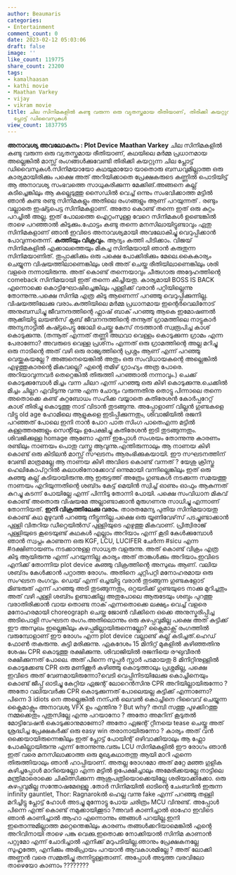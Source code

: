```yaml
---
author: Beaumaris
categories:
- Entertainment
comment_count: 0
date: 2023-02-12 05:03:06
draft: false
image: ''
like_count: 119775
share_count: 23200
tags:
- kamalhaasan
- kathi movie
- Maathan Varkey
- vijay
- vikram movie
title: ചില സിനിമകളിൽ കണ്ടു വരുന്ന ഒരു വ്യതസ്തമായ രീതിയാണ്, തിരിക്കി കയറ്റുന്ന ചില
  പ്ലോട്ട് ഡിവൈസുകൾ
view_count: 1837795
---
```


**അനാവശ്യ അവലോകനം : Plot Device** **Maathan Varkey** ചില സിനിമകളിൽ കണ്ടു വരുന്ന ഒരു വ്യതസ്തമായ രീതിയാണ്, കഥയിലെ മർമ്മ പ്രധാനമായ അല്ലെങ്കിൽ മാസ്സ് രംഗങ്ങൾക്കുവേണ്ടി തിരിക്കി കയറ്റുന്ന ചില പ്ലോട്ട് ഡിവൈസുകൾ.സിനിമയായോ കഥയുമായോ യാതൊരു ബന്ധവുമില്ലാത്ത ഒരു കാര്യമായിരിക്കും പക്ഷെ അത് അറിയിക്കാതെ പ്രേക്ഷകരുടെ കണ്ണിൽ പൊടിയിട്ട് ആ അനാവശ്യ സംഭവത്തെ സാധുകരിക്കുന്ന മേക്കിങ്.അങ്ങനെ കല്ല് കടിച്ചെങ്കിലും ആ കല്ലെടുത്തു സൈഡിൽ വെച്ച് ഒന്നും സംഭവിക്കാത്ത മട്ടിൽ ഞാൻ കണ്ട രണ്ടു സിനിമകളും അതിലെ രംഗങ്ങളും ആണ് പറയുന്നത് . രണ്ടും വല്ലാതെ ഇഷ്ട്ടപെട്ട സിനിമകളാണ്. അതോ കൊണ്ട് തന്നെ ഇത് ഒരു കുറ്റം പറച്ചിൽ അല്ല. ഇത് പോലത്തെ ഐറ്റംസുള്ള വേറെ സിനിമകൾ ഉണ്ടെങ്കിൽ താഴെ പറഞ്ഞാൽ കിടുക്കും.ഫോട്ടം കണ്ടു തന്നെ മനസിലായിട്ടുണ്ടാവും ഏതു സിനിമകളാണ് ഞാൻ ഇവിടെ അനാവശ്യമായി അവലോകിച്ചു വെറുപ്പിക്കാൻ പോവുന്നതെന്ന്. **കത്തിയും വിക്രവും.** ആദ്യം കത്തി പിടിക്കാം. വിജയ് സിനിമകളിൽ എക്കാലത്തെയും മികച്ച സിനിമയായി ഞാൻ കരുതുന്ന സിനിമയാണിത്. തുപ്പാക്കിക്കും ഒരു പക്ഷെ പോക്കിരിക്കും മേലെ.കൈകാര്യം ചെയ്യുന്ന വിഷയത്തിലാണെങ്കിലും ശരി അത് ചെയ്ത രീതിയിലാണെങ്കിലും ശരി വളരെ നന്നായിരുന്നു. അത് കൊണ്ട് തന്നെയാവും ചീരുഗാരു അദ്ദേഹത്തിന്റെ comeback സിനിമയായി ഇത് തന്നെ കീച്ചിയതു. കാര്യമായി BOSS IS BACK എന്നൊക്കെ കൊട്ടിഘോഷിച്ചെങ്കിലും പുള്ളിക്ക് വരാൻ പറ്റിയില്ലെന്നു തോന്നുന്നു.പക്ഷെ സിനിമ എത്ര കിടു ആണെന്ന് പറഞ്ഞു വെറുപ്പിക്കുന്നില്ല. വിഷയത്തിലേക്കു വരാം.കത്തിയിലെ മർമ്മ പ്രധാനമായ ഇന്റെർവെലിനോട് അനുബന്ധിച്ചു ജീവനന്ദത്തിന്റെ ഫ്ലാഷ് ബാക് പറഞ്ഞു ആകെ ഇമോഷണൽ ആക്കിയിട്ടു ലയൺസ്‌ ക്ലബ് ജീവനന്ദത്തിന്റെ തന്നൂത് ഗ്രാമത്തിലെ നാട്ടുകാർ അന്യനാട്ടിൽ കഷ്ട്ടപെട്ടു ജോലി ചെയ്തു കേസ് നടത്താൻ സ്വരൂപിച്ച കാശ് കൊടുക്കുന്നു. (തന്നൂത് എന്നത് തണ്ണി അഥവാ വെള്ളം കൊടുക്കുന്ന ഗ്രാമം എന്ന പേരാണോ? അവരുടെ വെള്ള പ്രശ്‌നം എന്നത് ഒരു ഗ്രാമത്തിന്റെ അല്ല മറിച്ചു ഒരു നാടിന്റെ അത് വഴി ഒരു രാജ്യത്തിന്റെ പ്രശ്നം ആണ് എന്ന് പറഞ്ഞു വെയ്ക്കുകയല്ലേ ? അങ്ങനെയെങ്കിൽ അതും ഒരു സംവിധായകന്റെ അല്ലെങ്കിൽ എഴുത്തുകാരന്റെ മികവല്ലെ? എന്റെ തമിഴ് ഗ്രാഹ്യം അത്ര പോരെ. അറിയാവുന്നവർ തെറ്റെങ്കിൽ തിരുത്തി പറഞ്ഞാൽ നന്നാവും.) ചെക്ക് കൊടുക്കുമ്പോൾ മിച്ചം വന്ന ചിലറ എന്ന് പറഞ്ഞു ഒരു കിഴി കൊടുക്കുന്നു.ചെക്കിൽ മിച്ചം ചില്ലറ എവിടുന്നു വന്നു എന്ന ചോദ്യം വരുന്നതിനു തൊട്ടു പിന്നാലെ തന്നെ അതൊക്കെ കണ്ട് കുറ്റബോധം സഹിക്ക വയ്യാതെ കതിരേശൻ കോർപ്പറേറ്റ് കാശ് തിരിച്ചു കൊടുത്തു നാട് വിടാൻ തുടങ്ങുന്നു. അപ്പോളാണ് വില്ലൻ ഗുണ്ടകളെ വിട്ടു old age ഹോമിലെ ആളുകളെ ഇടിപ്പിക്കുന്നതും, ശിവാജിയിൽ രജനി പറഞ്ഞത് പോലെ ഇനി നാൻ പോറ പാത സിംഗ പാതെഎന്ന മട്ടിൽ കള്ളത്തരങ്ങളും സെന്റിയും ഉപേക്ഷിച്ചു കതിരേശൻ ഇടി തുടങ്ങുന്നതും. ശിവജിക്കുള്ള homage ആണോ എന്ന് ഇപ്പോൾ സംശയം തോന്നുന്നു കാരണം രണ്ടിലും നാണയം പൊതു വസ്തു ആവുന്നു.എന്തിരുന്നാലും ആ നാണയ കിഴി കൊണ്ട് ഒരു കിടിലൻ മാസ്സ് സഘടനം ആരംഭിക്കുകയായി. ഈ സഘടനത്തിന് വേണ്ടി മാത്രമല്ലേ ആ നാണയ കിഴി അവിടെ കൊണ്ട് വന്നത് ? യേശു ക്രിസ്തു ഹെലികോപ്റ്ററിൽ കലാശിനോക്കോവ് ഒന്നുമായി വന്നില്ലെങ്കിലും ഇത് ഒരു കുഞ്ഞു കല്ല് കടിയായിരുന്നു.ആ ഇരുട്ടത്ത് അത്രേം ഗുണ്ടകൾ നടക്കുന്ന സമയത്തു നാണയം എറിയുന്നതിന്റെ ശബ്‍ദം കേട്ട് മെയിൻ സ്വിച്ച് ഓണും ഓഫും ആകുന്നത് കുറച്ചു കടന്ന് പോയില്ലേ എന്ന് പിന്നീടു തോന്നി പോയി. പക്ഷെ സംവിധാന മികവ് കൊണ്ട് അതൊരു വിഷയമേ അല്ലാണ്ടാക്കാൻ മുരുഗണനു സാധിച്ചു എന്നാണ് തോന്നിയത്. **ഇനി വിക്രത്തിലേക്കു വരാം.** താരതമേന്യ പുതിയ സിനിമയായതു കൊണ്ട് കഥ മുഴുവൻ പറഞ്ഞു നീട്ടുന്നില്ല.പക്ഷെ ഒരു യൂണിവേഴ്‌സ് പടച്ചുണ്ടാക്കാൻ പുള്ളി വിതറിയ ഡീറ്റെയിൽസ് പുള്ളിയുടെ എഴുത്തു മികവാണ്. പ്രിത്വിരാജ് പുള്ളിയുടെ കൂടെയുണ്ട് കഥകൾ എല്ലാം അറിയാം എന്ന് കൂടി കേൾക്കുമ്പോൾ ഞാൻ സ്വപ്നം കാണുന്ന ഒരു KGF, LCU, LUCIFER ചേർന്ന #sicu എന്ന #ദക്ഷിണായണം നടക്കാനുള്ള സാധ്യത വളരുന്നു. അത് കൊണ്ട് വിക്രം എത്ര കിടു ആയിരുന്നു എന്ന് പറയുന്നില്ല കാര്യം അത് താങ്കൾക്കും അറിയാം.ഇവിടെ എനിക്ക് തോന്നിയ plot device കുഞ്ഞു വിക്രത്തിന്റെ അസുഖം ആണ്. വലിയ ശബ്‌ദം കേൾക്കാൻ പറ്റാത്ത രോഗം. അതിനെ ചുറ്റിപറ്റി മനോഹരമായ ഒരു സംഘടന രംഗവും. ഡെയ് എന്ന് ഒച്ചയിട്ടു വരാൻ തുടങ്ങുന്ന ഗുണ്ടകളോട് മിണ്ടരുത് എന്ന് പറഞ്ഞു അടി തുടങ്ങുന്നതും, ഒറ്റയടിക്ക് ഗുണ്ടയുടെ നാക്കു മുറിച്ചതും അത് വഴി പുള്ളി ശബ്‍ദം ഉണ്ടാക്കില്ല അതുപോലെ ആരുടേയും ശബ്ദം പുറത്തു വരാതിരിക്കാൻ വായ തൊണ്ട നാക് എന്നതൊക്കെ ലക്ഷ്യം വെച്ച് വളരെ മനോഹരമായി choreograph ചെയ്ത ജോൺ വിക്കിനെ ഒക്കെ അനുസ്മരിപ്പിച്ച അടിപൊളി സംഘടന രംഗം.അതിലൊന്നും ഒരു കുഴപ്പവുമില്ല പക്ഷെ അത് കുട്ടിക്ക് ഈ അസുഖം ഇല്ലെങ്കിലും കുഴപ്പമില്ലായിരുന്നെല്ലോ? ക്ലൈമാക്സ് രംഗത്തിൽ വരുമ്പോളാണ് ഈ രോഗം എന്ന plot device വല്ലാണ്ട് കല്ല് കടിച്ചത്.ഹെഡ് ഫോൺ തകരുന്നു. കുട്ടി മരിക്കുന്നു. ഏകദേശം 15 മിനിറ്റ് മുകളിൽ കഴിഞ്ഞതിനു ശേഷം CPR കൊടുത്തു രക്ഷിക്കുന്നു. ശിവാജിയിൽ രജനിയെ രഘുവീരൻ രക്ഷിക്കുന്നത് പോലെ. അത് പിന്നെ സൂപ്പർ സ്റ്റാർ പടമായതു 8 മിനിറ്റിനുള്ളിൽ കൊടുക്കേണ്ട CPR ഒരു മണിക്കൂർ കഴിഞ്ഞു കൊടുത്താലും പ്രശ്നമില്ല, പക്ഷെ ഇവിടെ അത് വേണമായിരുന്നോ?വെടി വെപ്പിനിടയിലേക്കു കൊച്ചിനെയും കൊണ്ട് ജീപ്പ് ഓടിച്ചു കേറ്റിയ ഏജന്റ് ലോറെൻസിനു CPR അറിയില്ലായിരുന്നോ ? അതോ വലിയവർക്കു CPR കൊടുക്കുന്നത് പോലെയല്ല കുട്ടിക്ക് എന്നാണോ? പിന്നെ 3 idiots നെ അല്ലെങ്കിൽ നന്പൻ ലെവൽ കൊച്ചിനെ റിവൈവ് ചെയ്യുന്ന ക്ലൈമാക്സും അനാവശ്യ VFX ഉം എന്തിനു ? But why? തമ്പി സത്തു പുഴക്കിറത്തു നമ്മക്കെതും പുതുസില്ലേ എന്നു പറയാനോ ? അതോ അമറിന് കൂടുതൽ മോട്ടിവേഷൻ കൊടുക്കാനുമാണോ? അതോ ഏജന്റ് റ്റീനയെ tease ചെയ്തു അത് ശ്രദ്ധിച്ച പ്രേക്ഷകർക്ക് ഒരു easy win തരാനായിരുന്നോ ? കാര്യം അത് വൻ ഒക്കെയായിരുന്നെങ്കിലും ഇത് പ്ലോട്ട് പോയിന്റ് ഒഴിവാക്കിയാലും ആ ഫ്ലോ പോകില്ലായിരുന്നു എന്ന് തോന്നുന്നു.വരും LCU സിനിമകളിൽ ഈ രോഗം ഞാൻ ഇത് വരെ മനസിലാക്കാത്ത ഒരു മുഖ്യകഥാതന്തു ആയി മാറി എന്നെ തിരുത്തിയാലും ഞാൻ ഹാപ്പിയാണ്. അതല്ല രോഗമോ അത് മറ്റേ മഞ്ഞ ഗുളിക കഴിച്ചപ്പോൾ മാറിയെല്ലോ എന്ന മട്ടിൽ ഉപേക്ഷിച്ചാലും അമേരിക്കയല്ലേ നാട്ടിലെ മന്ത്രിമാരൊക്കെ ചികിത്സിക്കുന്ന ആശുപത്രിയൊക്കെയില്ലേ ശരിയാക്കിക്കോ. ഒരു കുഴപ്പവുമില്ല സന്തോഷമേഒള്ളു .തോർ സിനിമയിൽ ഓടിന്റെ ചേംബറിൽ ഇരുന്ന infinity gauntlet, Thor: Ragnarokൽ ഹെല്ല വന്നു fake എന്ന് പറഞ്ഞു തള്ളി മറിച്ചിട്ടു പ്ലോട്ട് ഹോൾ അടച്ചു മുന്നോട്ടു പോയ ചരിത്രം MCU വിനുണ്ട്. അപ്പോൾ പിന്നെ എന്ത് കൊണ്ട് നമുക്കായിക്കൂടാ ?അവർ കാണിച്ചാൽ ഓഹോ ഇവിടെ ഞാൻ കാണിച്ചാൽ ആഹാ എന്നൊന്നും ഞങ്ങൾ പറയില്ല.ഇനി ഇതൊന്നുമില്ലാത്ത മറ്റെന്തെങ്കിലും കാരണം തങ്ങൾക്കറിയാമെങ്കിൽ എന്റെ അറിവിനായി താഴെ പങ്കു വെക്കു.ഇതൊക്ക നോക്കിയാൽ സിനിമ കാണാൻ പറ്റുമോ എന്ന് ചോദിച്ചാൽ എനിക്ക് മറുപടിയില്ല.ഞാനും പ്രേക്ഷകനല്ലേ സുഹൃത്തേ, എനിക്കും അഭിപ്രായം പറയാൻ ആവകാശമില്ലേ ? അത് ലോക്കി അണ്ണൻ വരെ സമ്മതിച്ചു തന്നിട്ടുള്ളതാണ്. അപ്പോൾ അടുത്ത വരവിലോ താഴെയോ കാണാം ????????